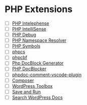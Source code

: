 # PHP Extensions

- [ ] [PHP Intelephense](https://marketplace.visualstudio.com/items?itemName=bmewburn.vscode-intelephense-client)
- [ ] [PHP IntelliSense](https://marketplace.visualstudio.com/items?itemName=felixfbecker.php-intellisense)
- [ ] [PHP Debug](https://marketplace.visualstudio.com/items?itemName=felixfbecker.php-debug)
- [ ] [PHP Namespace Resolver](https://marketplace.visualstudio.com/items?itemName=MehediDracula.php-namespace-resolver)
- [ ] [PHP Symbols](https://marketplace.visualstudio.com/items?itemName=linyang95.php-symbols)
- [ ] [phpcs](https://marketplace.visualstudio.com/items?itemName=ikappas.phpcs)
- [ ] [phpcbf](https://marketplace.visualstudio.com/items?itemName=persoderlind.vscode-phpcbf)
- [ ] [Php DocBlock Generator](https://marketplace.visualstudio.com/items?itemName=vincentkos.php-docblock-generator)
- [ ] [PHP DocBlocker](https://marketplace.visualstudio.com/items?itemName=neilbrayfield.php-docblocker)
- [ ] [phpdoc-comment-vscode-plugin](https://marketplace.visualstudio.com/items?itemName=rexshi.phpdoc-comment-vscode-plugin)
- [ ] [Composer](https://marketplace.visualstudio.com/items?itemName=ikappas.composer)
- [ ] [WordPress Toolbox](https://marketplace.visualstudio.com/items?itemName=wordpresstoolbox.wordpress-toolbox)
- [ ] [Save and Run](https://marketplace.visualstudio.com/items?itemName=wk-j.save-and-run)
- [ ] [Search WordPress Docs](https://marketplace.visualstudio.com/items?itemName=yogensia.searchwpdocs)
